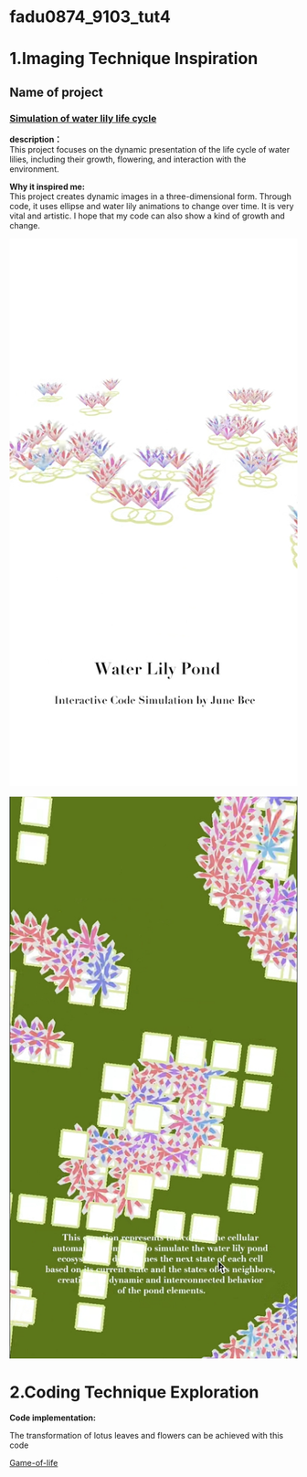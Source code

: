# fadu0874_9103_tut4

# 1.Imaging Technique Inspiration

## Name of project
### [Simulation of water lily life cycle](https://www.xiaohongshu.com/explore/66f3a461000000001b023a8d?xsec_token=ABXfSaYzubDp4K8m1RBgdSHpuKzGiM_-ZFHZKIkumSv80=&xsec_source=pc_user)


**description：**  
This project focuses on the dynamic presentation of the life cycle of water lilies, including their growth, flowering, and interaction with the environment.

**Why it inspired me:**  
This project creates dynamic images in a three-dimensional form. Through code, it uses ellipse and water lily animations to change over time. It is very vital and artistic. I hope that my code can also show a kind of growth and change.

![water lily 3D](https://github.com/Sierra4545/fadu0874_9103_tut4/blob/main/%E5%BE%AE%E4%BF%A1%E5%9B%BE%E7%89%87%E7%BC%96%E8%BE%91_20240926233622.jpg)

![water lily 2D](https://github.com/Sierra4545/fadu0874_9103_tut4/blob/main/%E5%BE%AE%E4%BF%A1%E6%88%AA%E5%9B%BE_20240926233535.png)

# 2.Coding Technique Exploration

**Code implementation:**  

The transformation of lotus leaves and flowers can be achieved with this code

[Game-of-life](https://p5js.org/examples/math-and-physics-game-of-life/)

